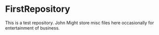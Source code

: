 # FirstRepository
This is a test repository.  John Might store misc files here occasionally for entertainment of business.
